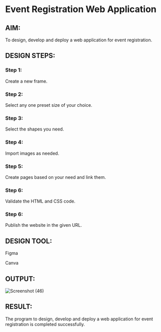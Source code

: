 # Event Registration Web Application

## AIM:
To design, develop and deploy a web application for event registration.

## DESIGN STEPS:

### Step 1:
Create a new frame.

### Step 2:
Select any one preset size of your choice.

### Step 3:
Select the shapes you need.

### Step 4:
Import images as needed.

### Step 5:
Create pages based on your need and link them.

### Step 6:

Validate the HTML and CSS code.

### Step 6:

Publish the website in the given URL.

## DESIGN TOOL:
Figma

Canva

## OUTPUT:
![Screenshot (46)](https://user-images.githubusercontent.com/118787344/215328928-382136e9-11b0-43aa-92ef-b879f635df4e.png)




## RESULT:
The program to design, develop and deploy a web application for event registration is completed successfully.
